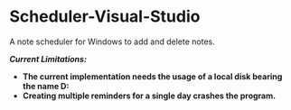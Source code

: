 # Scheduler-Visual-Studio
A note scheduler for Windows to add and delete notes.

***Current Limitations:***
* **The current implementation needs the usage of a local disk bearing the name D:**
* **Creating multiple reminders for a single day crashes the program.**
